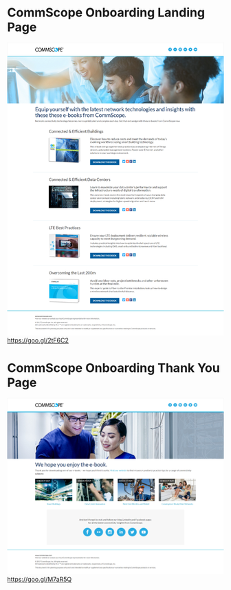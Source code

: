 # CommScope Onboarding Landing Page  
![Main page](https://github.com/gbjack/CommScope-Onboarding-Landing-Pages/blob/master/images/preview.png)  
https://goo.gl/2tF6C2


# CommScope Onboarding Thank You Page  
![Thank you page](https://github.com/gbjack/CommScope-Onboarding-Landing-Pages/blob/master/images/preview2.png)
https://goo.gl/M7aR5Q
